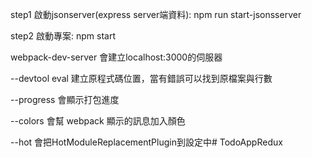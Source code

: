 step1 啟動jsonserver(express server端資料): npm run start-jsonsserver

step2 啟動專案: npm start

webpack-dev-server 會建立localhost:3000的伺服器

 --devtool eval 建立原程式碼位置，當有錯誤可以找到原檔案與行數

 --progress 會顯示打包進度

 --colors 會幫 webpack 顯示的訊息加入顏色
 
 --hot 會把HotModuleReplacementPlugin到設定中# TodoAppRedux
